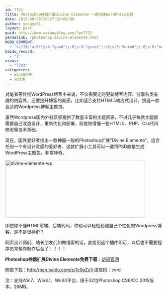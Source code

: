 ```yaml
---
id: 7721
title: Photoshop神器扩展Divine Elemente 一键创建WordPress主题
date: 2015-09-06T20:27:02+08:00
author: yangyx91
layout: post
guid: http://www.axiangblog.com/?p=7721
permalink: /photoshop-divine-elemente.html
MOOD_COMMENT:
  - 's:115:"a:6:{s:4:"good";i:0;s:5:"great";i:0;s:5:"bored";i:0;s:8:"nonsense";i:0;s:13:"notunderstand";i:0;s:7:"passing";i:0;}";'
baidu_record:
  - "1"
views:
  - "7383"
categories:
  - Win10应用
  - 未分类
---
```

对笔者等传统WordPress博客主来说，不仅需要定时更新博客内容、分享各类有趣的内容外，还要提升博客的美感，比如适合支持HTML5响应式设计，挑选一款合适的Wordpress博客主题包。

虽然Wordpress国内外社区都提供了数量丰富的主题资源，不过几乎每款主题都需要自己改造设计，重新优化和部署，前提你得懂一些HTML5、PHP、Css代码修改等技术基础。

现在，国外爱好者推出一款神器一般的Photoshop扩展“Divine Elemente”，适合任何一个有设计灵感的爱好者，这款扩展小工具可以一键将PSD直接生成WordPress主题包，非常神奇。

<a href="http://www.axiangblog.com/wp-content/uploads/2015/09/divine-elemente-wp.jpg" target="_blank"  rel="nofollow" ><img loading="lazy" class="aligncenter size-full wp-image-7722" src="http://www.axiangblog.com/wp-content/uploads/2015/09/divine-elemente-wp.jpg" alt="divine-elemente-wp" width="450" height="186" /></a>

即使你不懂HTML前端、后端代码，你也可以轻松创建自己个性化的Wordpress博客，是不是很神奇？

网页设计师们、站长朋友们如做博客的话，直接用这个插件即可，以后也不需要程序员来帮你制作后台了！！！！

**Photoshop神器扩展Divine Elemente免费下载**：<a href="http://www.divine-project.com/" target="_blank" rel="nofollow" >访问官网</a>

网盘下载：<a href="http://pan.baidu.com/s/1c0pZs1i" target="_blank" rel="nofollow" >http://pan.baidu.com/s/1c0pZs1i</a> 提取码：cvrd

注：支持Win7、Win8.1、Win10平台，限于32位Photoshop CS6/CC 2015版本，26MB。